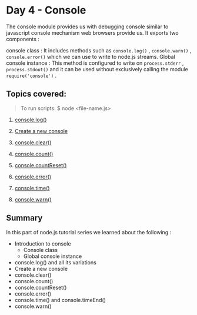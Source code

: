 # Day 4 - Console

The console module provides us with debugging console similar to javascript console mechanism web browsers provide us. It exports two components :

console class : It includes methods such as `console.log()` , `console.warn()` , `console.error()` which we can use to write to node.js streams.
Global console instance : This method is configured to write on `process.stderr` , `process.stdout()` and it can be used without exclusively calling the module `require('console')` .

## Topics covered:

> To run scripts: \$ node <file-name.js>

1. [console.log()]()

2. [Create a new console]()

3. [console.clear()]()

4. [console.count()]()

5. [console.countReset()]()

6. [console.error()]()

7. [console.time()]()

8. [console.warn()]()

## Summary

In this part of node.js tutorial series we learned about the following :

- Introduction to console
  - Console class
  - Global console instance
- console.log() and all its variations
- Create a new console
- console.clear()
- console.count()
- console.countReset()
- console.error()
- console.time() and console.timeEnd()
- console.warn()
